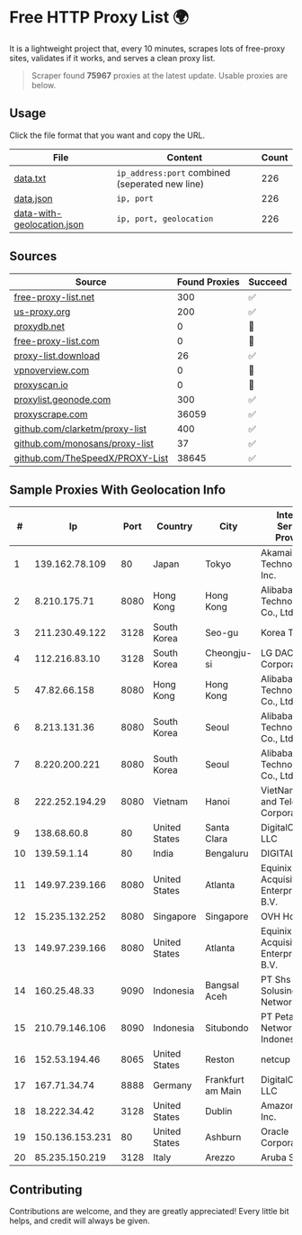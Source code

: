 
# Free HTTP Proxy List 🌍

It is a lightweight project that, every 10 minutes, scrapes lots of free-proxy sites, validates if it works, and serves a clean proxy list.


> Scraper found **75967** proxies at the latest update. Usable proxies are below.

## Usage

Click the file format that you want and copy the URL.


|File|Content|Count|
|----|-------|-----|
|[data.txt](https://raw.githubusercontent.com/themiralay/Proxy-List-World/master/data.txt)|`ip_address:port` combined (seperated new line)|226|
|[data.json](https://raw.githubusercontent.com/themiralay/Proxy-List-World/master/data.json)|`ip, port`|226|
|[data-with-geolocation.json](https://raw.githubusercontent.com/themiralay/Proxy-List-World/master/data-with-geolocation.json)|`ip, port, geolocation`|226|

## Sources

|Source|Found Proxies|Succeed|
|------|-------------|-------|
|[free-proxy-list.net](https://free-proxy-list.net)|300|✅|
|[us-proxy.org](https://www.us-proxy.org)|200|✅|
|[proxydb.net](http://proxydb.net)|0|🚫|
|[free-proxy-list.com](https://free-proxy-list.com/?page=&port=&type%5B%5D=http&type%5B%5D=https&up_time=0&search=Search)|0|🚫|
|[proxy-list.download](https://www.proxy-list.download/HTTP)|26|✅|
|[vpnoverview.com](https://vpnoverview.com/privacy/anonymous-browsing/free-proxy-servers)|0|🚫|
|[proxyscan.io](https://www.proxyscan.io)|0|🚫|
|[proxylist.geonode.com](https://proxylist.geonode.com/api/proxy-list?limit=300&page=1&sort_by=lastChecked&sort_type=desc&protocols=http,https)|300|✅|
|[proxyscrape.com](https://api.proxyscrape.com/v2/?request=displayproxies&protocol=http&timeout=10000&country=all&ssl=all&anonymity=all)|36059|✅|
|[github.com/clarketm/proxy-list](https://raw.githubusercontent.com/clarketm/proxy-list/master/proxy-list-raw.txt)|400|✅|
|[github.com/monosans/proxy-list](https://raw.githubusercontent.com/monosans/proxy-list/main/proxies/http.txt)|37|✅|
|[github.com/TheSpeedX/PROXY-List](https://raw.githubusercontent.com/TheSpeedX/PROXY-List/master/http.txt)|38645|✅|


## Sample Proxies With Geolocation Info

|#|Ip|Port|Country|City|Internet Service Provider|
|-|--|----|-------|----|-------------------------|
|1|139.162.78.109|80|Japan|Tokyo|Akamai Technologies, Inc.|
|2|8.210.175.71|8080|Hong Kong|Hong Kong|Alibaba (US) Technology Co., Ltd.|
|3|211.230.49.122|3128|South Korea|Seo-gu|Korea Telecom|
|4|112.216.83.10|3128|South Korea|Cheongju-si|LG DACOM Corporation|
|5|47.82.66.158|8080|Hong Kong|Hong Kong|Alibaba (US) Technology Co., Ltd.|
|6|8.213.131.36|8080|South Korea|Seoul|Alibaba (US) Technology Co., Ltd.|
|7|8.220.200.221|8080|South Korea|Seoul|Alibaba (US) Technology Co., Ltd.|
|8|222.252.194.29|8080|Vietnam|Hanoi|VietNam Post and Telecom Corporation|
|9|138.68.60.8|80|United States|Santa Clara|DigitalOcean, LLC|
|10|139.59.1.14|80|India|Bengaluru|DIGITALOCEAN|
|11|149.97.239.166|8080|United States|Atlanta|Equinix (EMEA) Acquisition Enterprises B.V.|
|12|15.235.132.252|8080|Singapore|Singapore|OVH Hosting|
|13|149.97.239.166|8080|United States|Atlanta|Equinix (EMEA) Acquisition Enterprises B.V.|
|14|160.25.48.33|9090|Indonesia|Bangsal Aceh|PT Shs Solusindo Network|
|15|210.79.146.106|8090|Indonesia|Situbondo|PT Petabyte Network Indonesia|
|16|152.53.194.46|8065|United States|Reston|netcup GmbH|
|17|167.71.34.74|8888|Germany|Frankfurt am Main|DigitalOcean, LLC|
|18|18.222.34.42|3128|United States|Dublin|Amazon.com, Inc.|
|19|150.136.153.231|80|United States|Ashburn|Oracle Corporation|
|20|85.235.150.219|3128|Italy|Arezzo|Aruba S.p.A.|



## Contributing

Contributions are welcome, and they are greatly appreciated! Every
little bit helps, and credit will always be given.

